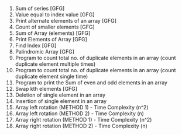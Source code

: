 1) Sum of series [GFG]
2) Value equal to index value [GFG]
3) Print alternate elements of an array [GFG]
4) Count of smaller elements [GFG]
5) Sum of Array (elements) [GFG]
6) Print Elements of Array [GFG]
7) Find Index [GFG]
8) Palindromic Array [GFG]
9) Program to count total no. of duplicate elements in an array (count duplicate element multiple times)
10) Program to count total no. of duplicate elements in an array (count duplicate element single time)
11) Program to print the Sum of even and odd elements in an array
12) Swap kth elements [GFG]
13) Deletion of single element in an array
14) Insertion of single element in an array
15) Array left rotation (METHOD 1) - Time Complexity (n^2)
16) Array left rotation (METHOD 2) - Time Complexity (n)
17) Array right rotation (METHOD 1) - Time Complexity (n^2)
18) Array right rotation (METHOD 2) - Time Complexity (n)
